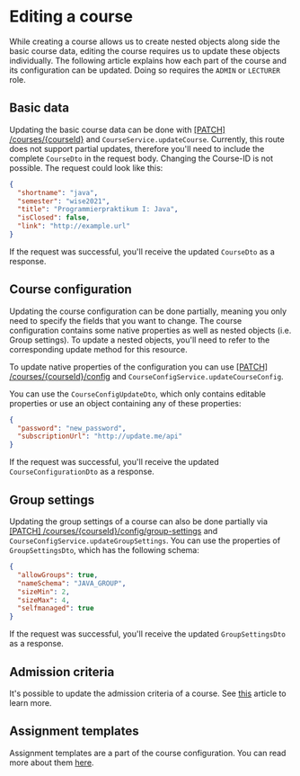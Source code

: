 # Editing a course

While creating a course allows us to create nested objects along side the basic course data,
editing the course requires us to update these objects individually. The following article explains how each
part of the course and its configuration can be updated. Doing so requires the `ADMIN` or `LECTURER` role.

## Basic data

Updating the basic course data can be done with [[PATCH] /courses/{courseId}](http://147.172.178.30:3000/api/#/courses/updateCourse)
and `CourseService.updateCourse`. Currently, this route does not support partial updates, therefore you'll need to include the complete
`CourseDto` in the request body. Changing the Course-ID is not possible. The request could look like this:
```json
{
  "shortname": "java",
  "semester": "wise2021",
  "title": "Programmierpraktikum I: Java",
  "isClosed": false,
  "link": "http://example.url"
}
```
If the request was successful, you'll receive the updated `CourseDto` as a response.

## Course configuration

Updating the course configuration can be done partially, meaning you only need to specify the fields that you want to change.
The course configuration contains some native properties as well as nested objects (i.e. Group settings). To update a nested objects,
you'll need to refer to the corresponding update method for this resource.

To update native properties of the configuration you can use [[PATCH] /courses/{courseId}/config](http://147.172.178.30:3000/api/#/course-config/updateCourseConfig)
and `CourseConfigService.updateCourseConfig`.

You can use the `CourseConfigUpdateDto`, which only contains editable properties or use an object containing any of these properties:
```json
{
  "password": "new_password",
  "subscriptionUrl": "http://update.me/api"
}
```
If the request was successful, you'll receive the updated `CourseConfigurationDto` as a response.

## Group settings

Updating the group settings of a course can also be done partially via [[PATCH] /courses/{courseId}/config/group-settings](http://147.172.178.30:3000/api/#/course-config/updateGroupSettings)
and `CourseConfigService.updateGroupSettings`.
You can use the properties of `GroupSettingsDto`, which has the following schema:
```json
{
  "allowGroups": true,
  "nameSchema": "JAVA_GROUP",
  "sizeMin": 2,
  "sizeMax": 4,
  "selfmanaged": true
}
```
If the request was successful, you'll receive the updated `GroupSettingsDto` as a response.

## Admission criteria

It's possible to update the admission criteria of a course. See [this](TODO) article to learn more.

## Assignment templates

Assignment templates are a part of the course configuration. You can read more about them [here](TODO).
